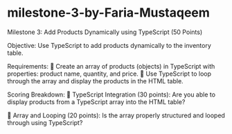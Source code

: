 # milestone-3-by-Faria-Mustaqeem
Milestone 3: Add Products Dynamically using TypeScript (50 Points) 

Objective:
Use TypeScript to add products dynamically to the inventory table. 

Requirements:
 Create an array of products (objects) in TypeScript with properties: product name, quantity, 
and price. 
 Use TypeScript to loop through the array and display the products in the HTML table. 

Scoring Breakdown:
 TypeScript Integration (30 points):
Are you able to display products from a TypeScript array into the HTML table? 

 Array and Looping (20 points):
Is the array properly structured and looped through using TypeScript? 
